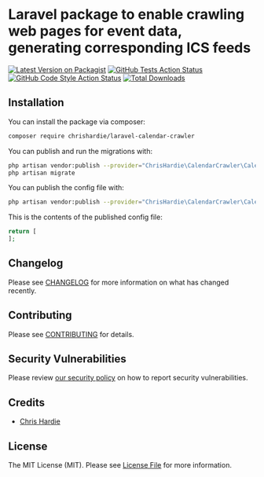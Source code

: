 # Laravel package to enable crawling web pages for event data, generating corresponding ICS feeds

[![Latest Version on Packagist](https://img.shields.io/packagist/v/chrishardie/laravel-calendar-crawler.svg?style=flat-square)](https://packagist.org/packages/chrishardie/laravel-calendar-crawler)
[![GitHub Tests Action Status](https://img.shields.io/github/workflow/status/chrishardie/laravel-calendar-crawler/run-tests?label=tests)](https://github.com/chrishardie/laravel-calendar-crawler/actions?query=workflow%3Arun-tests+branch%3Amain)
[![GitHub Code Style Action Status](https://img.shields.io/github/workflow/status/chrishardie/laravel-calendar-crawler/Check%20&%20fix%20styling?label=code%20style)](https://github.com/chrishardie/laravel-calendar-crawler/actions?query=workflow%3A"Check+%26+fix+styling"+branch%3Amain)
[![Total Downloads](https://img.shields.io/packagist/dt/chrishardie/laravel-calendar-crawler.svg?style=flat-square)](https://packagist.org/packages/chrishardie/laravel-calendar-crawler)

## Installation

You can install the package via composer:

```bash
composer require chrishardie/laravel-calendar-crawler
```

You can publish and run the migrations with:

```bash
php artisan vendor:publish --provider="ChrisHardie\CalendarCrawler\CalendarCrawlerServiceProvider" --tag="calendar-crawler-migrations"
php artisan migrate
```

You can publish the config file with:
```bash
php artisan vendor:publish --provider="ChrisHardie\CalendarCrawler\CalendarCrawlerServiceProvider" --tag="calendar-crawler-config"
```

This is the contents of the published config file:

```php
return [
];
```

## Changelog

Please see [CHANGELOG](CHANGELOG.md) for more information on what has changed recently.

## Contributing

Please see [CONTRIBUTING](.github/CONTRIBUTING.md) for details.

## Security Vulnerabilities

Please review [our security policy](../../security/policy) on how to report security vulnerabilities.

## Credits

- [Chris Hardie](https://github.com/ChrisHardie)

## License

The MIT License (MIT). Please see [License File](LICENSE.md) for more information.
